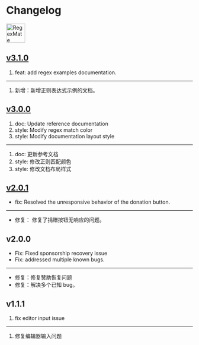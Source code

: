 Changelog
===

<a target="_blank" href="https://apps.apple.com/app/regex-mate/id6479819388" title="RegexMate for macOS">
  <img alt="RegexMate AppStore" src="https://jaywcjlove.github.io/sb/download/macos.svg" height="51">
</a>

## [v3.1.0](https://github.com/jaywcjlove/regex-mate/releases/tag/v3.1.0)

1. feat: add regex examples documentation.

---

1. 新增：新增正则表达式示例的文档。

## [v3.0.0](https://github.com/jaywcjlove/regex-mate/releases/tag/v3.0.0)

1. doc: Update reference documentation
2. style: Modify regex match color
3. style: Modify documentation layout style

---

1. doc: 更新参考文档
2. style: 修改正则匹配颜色
3. style: 修改文档布局样式

## [v2.0.1](https://github.com/jaywcjlove/regex-mate/releases/tag/v2.0.1)

- fix: Resolved the unresponsive behavior of the donation button.  

---

- 修复： 修复了捐赠按钮无响应的问题。  

## v2.0.0

- Fix: Fixed sponsorship recovery issue 
- Fix: addressed multiple known bugs.

---

- 修复：修复赞助恢复问题
- 修复：解决多个已知 bug。

## v1.1.1

1. fix editor input issue

---

1. 修复编辑器输入问题